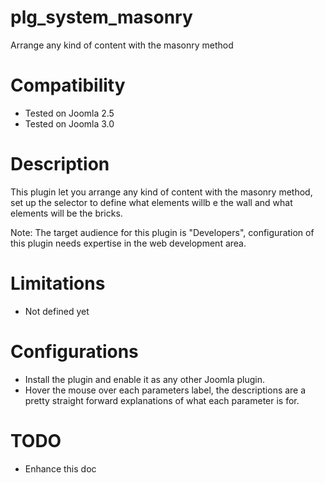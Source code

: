 # plg_system_masonry

Arrange any kind of content with the masonry method

# Compatibility

* Tested on Joomla 2.5
* Tested on Joomla 3.0

# Description

This plugin let you arrange any kind of content with the masonry method, set up the selector to define what elements willb e the wall and what elements will be the bricks.

Note: The target audience for this plugin is "Developers", configuration of this plugin needs expertise in the web development area.

# Limitations

* Not defined yet

# Configurations

* Install the plugin and enable it as any other Joomla plugin.
* Hover the mouse over each parameters label, the descriptions are a pretty straight forward explanations of what each parameter is for.

# TODO

* Enhance this doc
